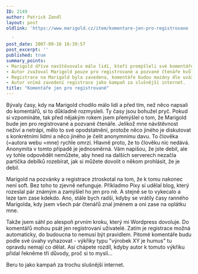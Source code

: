 ```yaml
---
ID: 2149
author: Patrick Zandl
layout: post
oldlink: 'https://www.marigold.cz/item/komentare-jen-pro-registrovane

  '
post_date: 2007-09-16 16:39:57
post_excerpt: ''
published: true
summary_points:
- Marigold dříve navštěvovalo málo lidí, kteří promýšleli své komentáře.
- Autor zvažoval Marigold pouze pro registrované a pozvané čtenáře kvůli anonymitě.
- Registrace na Marigold byla zavedena, komentáře budou mazány dle uvážení autora.
- Autor vnímá zavedení registrace jako kampaň za slušnější internet.
title: "Komentáře jen pro registrované"
---
```


Bývaly časy, kdy na Marigold chodilo málo lidí a před tím, než něco napsali do komentářů, si to důkladně rozmysleli. Ty časy jsou bohužel pryč. Pokud si vzpomínáte, tak před nějakým rokem jsem přemýšlel o tom, že Marigold bude jen pro registrované a pozvané čtenáře. Jelikož mne návštěvnost neživí a netrápí, mělo to své opodstatnění, protože něco jiného je diskutovat s konkrétními lidmi a něco jiného je čelit anonymnímu davu. To člověka (=autora webu =mne) rychle omrzí. Hlavně proto, že to člověku nic nedává. Anonymita v tomto případě je jednosměrná. Vám napíšou, že jste debil, ale vy tohle odpovědět nemůžete, aby hned na dalších serverech nezačla partička debílků rozebírat, jak si můžete dovolit o někom prohlásit, že je debil. 

Marigold na pozvánky a registrace ztroskotal na tom, že k tomu nakonec není soft. Bez toho to zjevně nefunguje. Příkladmo Pixy si udělal blog, který rozeslal pár známým a zamýšlel ho jen pro ně. A stejně se to vykecalo a leze tam zase kdekdo. Ano, stále bych radši, kdyby se vrátily časy ranného Marigolda, kdy jsem všech pár čtenářů znal jménem a oni zase na oplátku mne.

Takže jsem sáhl po alespoň prvním kroku, který mi Wordpress dovoluje. Do komentářů mohou psát jen registrovaní uživatelé. Zatím je registrace možná automaticky, do budoucna to nemusí být pravidlem. Pitomé komentáře budu podle své úvahy vyhazovat - výkřiky typu "výrobek XY je humus" tu opravdu nemají co dělat. Asi chápete rozdíl, kdyby autor k tomuto výkřiku přidal řekněme tři důvody, proč si to myslí... 

Beru to jako kampaň za trochu slušnější internet.